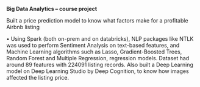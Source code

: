 **Big Data Analytics – course project**

Built a price prediction model to know what factors make for a profitable Airbnb listing

•	Using Spark (both on-prem and on databricks), NLP packages like NTLK was used to perform Sentiment Analysis on text-based features, and Machine Learning algorithms such as Lasso, Gradient-Boosted Trees, Random Forest and Multiple Regression, regression models. Dataset had around 89 features with 224091 listing records. Also built a Deep Learning model on Deep Learning Studio by Deep Cognition, to know how images affected the listing price.

